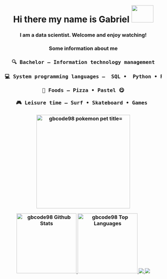 <h1 align=center>Hi there my name is Gabriel <img src="https://media1.giphy.com/media/v1.Y2lkPTc5MGI3NjExcjd4bHcyczRmNWhmeTN5ODBhOXN2OGw2ZWgyYzh5dWEyamExYmR5diZlcD12MV9pbnRlcm5hbF9naWZfYnlfaWQmY3Q9cw/rizlFUsPxF0wVKeL1h/giphy.gif" width="70px" height="55px"> </h1>
<h3 align=center>I am a data scientist. Welcome and enjoy watching!</h3>
<h3 align=center> Some information about me <h3 align=center>



<pre>
🔍 Bachelor — Information technology management

💻 System programming languages —  SQL •  Python • Rstudio 

🍕 Foods — Pizza • Pastel 😋

🎮 Leisure time — Surf • Skateboard • Games 
</pre>


    
<h3 align=center>
        </a>
        <a href="[https://github.com/maximmorenko](https://github.com/WizardCodeForge/pokemon-status)">
      <img alt="gbcode98 pokemon pet title= "Click on the link and check out the URL" src="https://pokemon-status.vercel.app/?pokemon=gengar&user=gbcode98&theme=ditto" height="300px">
    </a>
 <p align="center"> <!--- P tag to align contents -->
    <a href="https://github.com/gbcode98">
      <img alt="gbcode98 Github Stats" title= "Click on the link and check out the URL" src="https://denvercoder1-github-readme-stats.vercel.app/api/?username=gbcode98&show_icons=true&count_private=true&layout=compact&theme=radical" height="192px">
    </a>
    <a href="https://github.com/gbcode98">
      <img alt="gbcode98 Top Languages" title= "Click on the link and check out the URL" src="https://github-readme-stats.vercel.app/api/top-langs/?username=gbcode98&langs_count=9&count_private=true&layout=compact&theme=radical" height="192px">
<img src="https://github-readme-stats.vercel.app/api/wakatime?username=gbcode98&theme=radical">
<img src="https://github-readme-activity-graph.vercel.app/graph?username=gbcode98&custom_title=gbcode98's%20GitHub%20Activity%20Graph&bg_color=141321&text_color=FE428E&line=FE428E&point=0079fa&area=true&hide_border=true">
</p>

